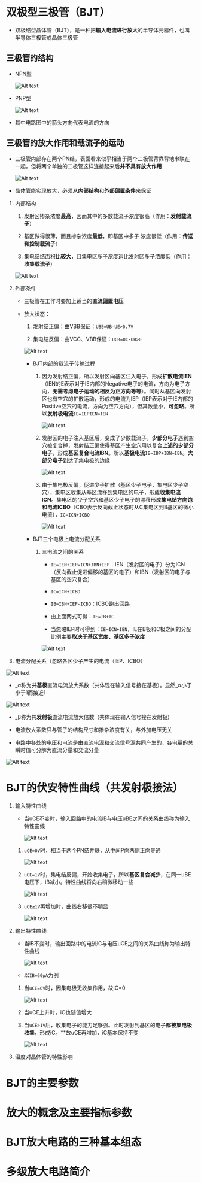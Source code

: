# 双极型三极管（BJT）
* 双极结型晶体管（BJT），是一种把**输入电流进行放大**的半导体元器件，也叫半导体三极管或晶体三极管

## 三极管的结构
* NPN型

    ![Alt text](image-190.png)

* PNP型

    ![Alt text](image-191.png)

* 其中电路图中的箭头方向代表电流的方向

## 三极管的放大作用和载流子的运动
* 三极管内部存在两个PN结，表面看来似乎相当于两个二极管背靠背地串联在一起，但将两个单独的二极管这样连接起来后**并不具有放大作用**

    ![Alt text](image-192.png)

* 晶体管能实现放大，必须从**内部结构**和**外部偏置条件**来保证

1. 内部结构
    1. 发射区掺杂浓度**最高**，因而其中的多数载流子浓度很高（作用：**发射载流子**）

    2. 基区做得很薄，而且掺杂浓度**最低**，即基区中多子 浓度很低（作用：**传送和控制载流子**）

    3. 集电结结面积**比较大**，且集电区多子浓度远比发射区多子浓度低（作用：**收集载流子**）

    ![Alt text](image-193.png)
    

2. 外部条件
    * 三极管在工作时要加上适当的**直流偏置电压**

    * 放大状态：
        1. 发射结正偏：由VBB保证：`UBE=UB-UE>0.7V`

        2. 集电结反偏：由VCC、VBB保证：`UCB=UC-UB>0`

        ![Alt text](image-194.png)

        * BJT内部的载流子传输过程
            1. 因为发射结正偏，所以发射区向基区注入电子，形成**扩散电流IEN**（IEN的E表示对于IE内部的Negative电子的电流，方向为电子方向，**无需考虑电子运动的相反为正方向等等**）。同时从基区向发射区也有空穴的扩散运动，形成的电流为IEP（IEP表示对于IE内部的Positive空穴的电流，方向为空穴方向），但其数量小，**可忽略**。所以**发射极电流**`IE=IEPIEN≈IEN`

                ![Alt text](image-196.png)

            2. 发射区的电子注入基区后，变成了少数载流子，**少部分电子**遇到空穴被复合掉，发射结正偏使得基区产生空穴用以复合**上述的少部分电子**，形成**基区复合电流IBN**。所以**基极电流**`IB=IBP+IBN≈IBN`。**大部分电子**到达了集电极的边缘

                ![Alt text](image-195.png)

            3. 由于集电极反偏，促进少子扩散（基区少子电子，集电区少子空穴），集电区收集从基区漂移到集电区的电子，形成**收集电流ICN**。集电区的少子空穴和基区少子电子的漂移形成**集电结方向饱和电流ICBO**（CBO表示反向截止状态时从C集电区到B基区的微小电流），`IC=ICN+ICBO`

                ![Alt text](image-197.png)

        * BJT三个电极上电流分配关系
            1. 三电流之间的关系
                * `IE=IEN+IEP=ICN+IBN+IEP`：IEN（发射区的电子）分为ICN（反向截止促进偏移的基区的电子）和IBN（发射区的电子与基区的空穴复合）
                
                * `IC=ICN+ICBO`
                
                * `IB=IBN+IEP-ICBO`：ICBO跑出回路

                * 由上面两式可得：`IE=IB+IC`

                * 当忽略IEP时可得到：`IE≈ICN+IBN`，IE在B极和C极之间的分配比例主要**取决于基区宽度、基区多子浓度**

                ![Alt text](image-202.png)

3. 电流分配关系（忽略各区少子产生的电流（IEP、ICBO）

![Alt text](image-203.png)

* _α称为**共基极**直流电流放大系数（共体现在输入信号接在基极）。显然_α小于小于1而接近1

![Alt text](image-204.png)

* _β称为共**发射极**直流电流放大倍数（共体现在输入信号接在发射极）

* 电流放大系数只与管子的结构尺寸和掺杂浓度有关，与外加电压无关

* 电路中各处的电压和电流是由直流电源和交流信号源共同产生的，各电量的总瞬时值可分解为直流分量和交流分量

![Alt text](image-205.png)

# BJT的伏安特性曲线（共发射极接法）
1. 输入特性曲线
    * 当uCE不变时，输入回路中的电流iB与电压uBE之间的关系曲线称为输入特性曲线

        ![Alt text](image-206.png)

    1. `uCE=0V`时，相当于两个PN结并联，从中间P向两侧正向导通

        ![Alt text](image-207.png)
        
    2. `uCE=1V`时，集电结反偏，开始收集电子，所以**基区复合减少**，在同一uBE电压下，iB减小。特性曲线将向右稍微移动一些

        ![Alt text](image-218.png)

    3. `uCE≥1V`再增加时，曲线右移很不明显

        ![Alt text](image-219.png)

2. 输出特性曲线
    * 当iB不变时，输出回路中的电流iC与电压uCE之间的关系曲线称为输出特性曲线

        ![Alt text](image-220.png)

    * 以`IB=60μA`为例

    1. 当`uCE=0V`时，因集电极无收集作用，故iC=0

        ![Alt text](image-221.png)

    2. 当uCE上升时，iC也随值增大

    3. 当`uCE>1V`后，收集电子的能力足够强。此时发射到基区的电子**都被集电极收集**，形成iC。**故uCE再增加，iC基本保持不变

        ![Alt text](image-222.png)

3. 温度对晶体管的特性影响

# BJT的主要参数
# 放大的概念及主要指标参数


# BJT放大电路的三种基本组态

# 多级放大电路简介